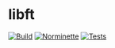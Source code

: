 # libft

[![Build](https://github.com/GabrielVSMachado/libft/actions/workflows/BUILD.yml/badge.svg?branch=master)](https://github.com/GabrielVSMachado/libft/actions/workflows/BUILD.yml)
[![Norminette](https://github.com/GabrielVSMachado/libft/actions/workflows/norminette.yml/badge.svg?branch=master)](https://github.com/GabrielVSMachado/libft/actions/workflows/norminette.yml)
[![Tests](https://github.com/GabrielVSMachado/libft/actions/workflows/test.yml/badge.svg)](https://github.com/GabrielVSMachado/libft/actions/workflows/test.yml)
